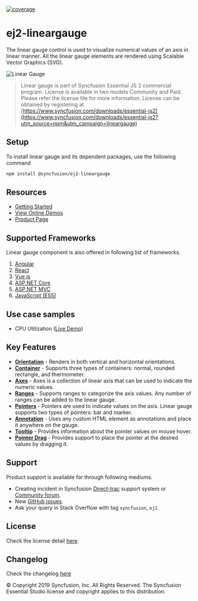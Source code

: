 [![coverage](http://ej2.syncfusion.com/badges/ej2-lineargauge/coverage.svg)](http://ej2.syncfusion.com/badges/ej2-lineargauge)

# ej2-lineargauge

The linear gauge control is used to visualize numerical values of an axis in linear manner. All the linear gauge elements are rendered using Scalable Vector Graphics (SVG).

![Linear Gauge](https://ej2.syncfusion.com/products/images/lineargauge/readme.gif)

> Linear gauge is part of Syncfusion Essential JS 2 commercial program. License is available in two models Community and Paid. Please refer the license file for more information. License can be obtained by registering at [https://www.syncfusion.com/downloads/essential-js2](https://www.syncfusion.com/downloads/essential-js2?utm_source=npm&utm_campaign=lineargauge)

## Setup

To install linear gauge and its dependent packages, use the following command

```sh
npm install @syncfusion/ej2-lineargauge
```

## Resources

* [Getting Started](https://ej2.syncfusion.com/documentation/linear-gauge/getting-started.html?lang=typescript)
* [View Online Demos](https://ej2.syncfusion.com/demos/?utm_source=npm&utm_campaign=lineargauge#/material/lineargauge/default.html)
* [Product Page](https://www.syncfusion.com/products/javascript/lineargauge)

## Supported Frameworks

Linear gauge component is also offered in following list of frameworks.

1. [Angular](https://www.npmjs.com/package/@syncfusion/ej2-ng-lineargauge?utm_source=npm&utm_campaign=lineargauge)
2. [React](https://www.npmjs.com/package/@syncfusion/ej2-react-lineargauge?utm_source=npm&utm_campaign=lineargauge)
3. [Vue.js](https://www.npmjs.com/package/@syncfusion/ej2-vue-lineargauge?utm_source=npm&utm_campaign=lineargauge)
4. [ASP.NET Core](https://aspdotnetcore.syncfusion.com/LinearGauge/Default#/material)
5. [ASP.NET MVC](https://aspnetmvc.syncfusion.com/LinearGauge/DefaultFunctionalities#/material) 
6. [JavaScript (ES5)](https://www.syncfusion.com/products/javascript/lineargauge)

## Use case samples

* CPU Utilization ([Live Demo](https://ej2.syncfusion.com/demos/?utm_source=npm&utm_campaign=lineargauge#/material/lineargauge/annotation.html))

## Key Features

* [**Orientation**](https://ej2.syncfusion.com/demos/?utm_source=npm&utm_campaign=lineargauge#/material/lineargauge/container.html) - Renders in both vertical and horizontal orientations.
* [**Container**](https://ej2.syncfusion.com/demos/?utm_source=npm&utm_campaign=lineargauge#/material/lineargauge/container.html) - Supports three types of containers: normal, rounded rectangle, and thermometer.
* [**Axes**](https://ej2.syncfusion.com/demos/?utm_source=npm&utm_campaign=lineargauge#/material/lineargauge/axes.html) - Axes is a collection of linear axis that can be used to indicate the numeric values.
* [**Ranges**](https://ej2.syncfusion.com/demos/?utm_source=npm&utm_campaign=lineargauge#/material/lineargauge/ranges.html) - Supports ranges to categorize the axis values. Any number of ranges can be added to the linear gauge.
* [**Pointers**](https://ej2.syncfusion.com/demos/?utm_source=npm&utm_campaign=lineargauge#/material/lineargauge/axes.html) - Pointers are used to indicate values on the axis. Linear gauge supports two types of pointers: bar and marker.
* [**Annotation**](https://ej2.syncfusion.com/demos/?utm_source=npm&utm_campaign=lineargauge#/material/lineargauge/annotation.html) - Uses any custom HTML element as annotations and place it anywhere on the gauge.
* [**Tooltip**](https://ej2.syncfusion.com/demos/?utm_source=npm&utm_campaign=lineargauge#/material/lineargauge/tooltip.html) - Provides information about the pointer values on mouse hover.
* [**Pointer Drag**](https://ej2.syncfusion.com/demos/?utm_source=npm&utm_campaign=circulargauge#/material/circulargauge/user-interaction.html) - Provides support to place the pointer at the desired values by dragging it. 

## Support

Product support is available for through following mediums.

* Creating incident in Syncfusion [Direct-trac](https://www.syncfusion.com/support/directtrac/incidents?utm_source=npm&utm_campaign=lineargauge) support system or [Community forum](https://www.syncfusion.com/forums/essential-js2?utm_source=npm&utm_campaign=lineargauge).
* New [GitHub issues](https://github.com/syncfusion/ej2-javascript-ui-controls/issues).
* Ask your query in Stack Overflow with tag `syncfusion`, `ej2`.

## License

Check the license detail [here](https://github.com/syncfusion/ej2-javascript-ui-controls/blob/master/controls/lineargauge/license?utm_source=npm&utm_campaign=lineargauge).

## Changelog

Check the changelog [here](https://github.com/syncfusion/ej2-javascript-ui-controls/blob/master/controls/lineargauge/CHANGELOG.md?utm_source=npm&utm_campaign=lineargauge)

© Copyright 2019 Syncfusion, Inc. All Rights Reserved. The Syncfusion Essential Studio license and copyright applies to this distribution.